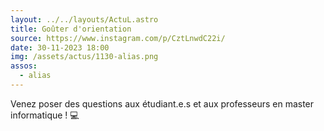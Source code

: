 ```yaml
---
layout: ../../layouts/ActuL.astro
title: Goûter d'orientation
source: https://www.instagram.com/p/CztLnwdC22i/
date: 30-11-2023 18:00
img: /assets/actus/1130-alias.png
assos:
  - alias
---
```


Venez poser des questions aux étudiant.e.s et aux professeurs en master informatique ! 💻